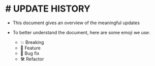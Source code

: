 # # UPDATE HISTORY

- This document gives an overview of the meaningful updates
- To better understand the document, here are some emoji we use:

  - 💥 Breaking
  - 🚀 Feature
  - 🐛 Bug fix
  - 🛠 Refactor

<!-- CHANGELOG:INSERT -->
